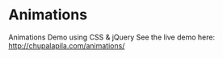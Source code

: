 # Animations

Animations Demo using CSS &amp; jQuery
See the live demo here: http://chupalapila.com/animations/
